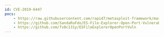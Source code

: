 ```yaml
---
id: CVE-2019-6447
pocs:
    - https://raw.githubusercontent.com/rapid7/metasploit-framework/master/modules/auxiliary/scanner/http/es_file_explorer_open_port.rb
    - https://github.com/SandaRuFdo/ES-File-Explorer-Open-Port-Vulnerability---CVE-2019-6447
    - https://github.com/fs0c131y/ESFileExplorerOpenPortVuln
---
```

